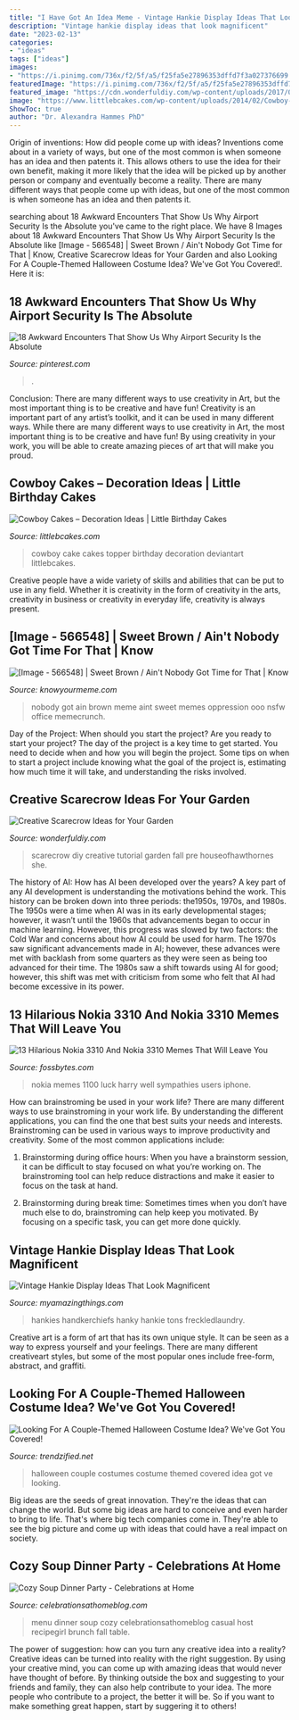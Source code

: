 ```yaml
---
title: "I Have Got An Idea Meme - Vintage Hankie Display Ideas That Look Magnificent"
description: "Vintage hankie display ideas that look magnificent"
date: "2023-02-13"
categories:
- "ideas"
tags: ["ideas"]
images:
- "https://i.pinimg.com/736x/f2/5f/a5/f25fa5e27896353dffd7f3a027376699.jpg"
featuredImage: "https://i.pinimg.com/736x/f2/5f/a5/f25fa5e27896353dffd7f3a027376699.jpg"
featured_image: "https://cdn.wonderfuldiy.com/wp-content/uploads/2017/06/Big-scarecrow-from-a-pre-made-little-scarecrow.jpg"
image: "https://www.littlebcakes.com/wp-content/uploads/2014/02/Cowboy-Cake-Ideas-768x1024.jpg"
ShowToc: true
author: "Dr. Alexandra Hammes PhD"
---
```



Origin of inventions: How did people come up with ideas?
Inventions come about in a variety of ways, but one of the most common is when someone has an idea and then patents it. This allows others to use the idea for their own benefit, making it more likely that the idea will be picked up by another person or company and eventually become a reality. There are many different ways that people come up with ideas, but one of the most common is when someone has an idea and then patents it.

	

		
searching about 18 Awkward Encounters That Show Us Why Airport Security Is the Absolute you've came to the right place. We have 8 Images about 18 Awkward Encounters That Show Us Why Airport Security Is the Absolute like [Image - 566548] | Sweet Brown / Ain&#039;t Nobody Got Time for That | Know, Creative Scarecrow Ideas for Your Garden and also Looking For A Couple-Themed Halloween Costume Idea? We&#039;ve Got You Covered!. Here it is:
		
    
## 18 Awkward Encounters That Show Us Why Airport Security Is The Absolute

<img loading=lazy src="https://i.pinimg.com/736x/f2/5f/a5/f25fa5e27896353dffd7f3a027376699.jpg" onerror="this.onerror=null;this.src='https://tse3.mm.bing.net/th?id=OIP.vhivGce0PZNdENIgq9hsIAHaLE&amp;pid=15.1';" alt="18 Awkward Encounters That Show Us Why Airport Security Is the Absolute">

_Source: pinterest.com_

>. 

	

Conclusion: There are many different ways to use creativity in Art, but the most important thing is to be creative and have fun!
Creativity is an important part of any artist’s toolkit, and it can be used in many different ways. While there are many different ways to use creativity in Art, the most important thing is to be creative and have fun! By using creativity in your work, you will be able to create amazing pieces of art that will make you proud.

    
## Cowboy Cakes – Decoration Ideas | Little Birthday Cakes

<img loading=lazy src="https://www.littlebcakes.com/wp-content/uploads/2014/02/Cowboy-Cake-Ideas-768x1024.jpg" onerror="this.onerror=null;this.src='https://tse3.mm.bing.net/th?id=OIP.lSQPQ6HJeJCI4rJVfWUrigHaJ4&amp;pid=15.1';" alt="Cowboy Cakes – Decoration Ideas | Little Birthday Cakes">

_Source: littlebcakes.com_

>cowboy cake cakes topper birthday decoration deviantart littlebcakes. 

	

Creative people have a wide variety of skills and abilities that can be put to use in any field. Whether it is creativity in the form of creativity in the arts, creativity in business or creativity in everyday life, creativity is always present.

    
## [Image - 566548] | Sweet Brown / Ain&#039;t Nobody Got Time For That | Know

<img loading=lazy src="http://i2.kym-cdn.com/photos/images/facebook/000/566/548/052.jpg" onerror="this.onerror=null;this.src='https://tse2.mm.bing.net/th?id=OIP.ZD0XaXK1YzKv6n1mFiT4kQHaLH&amp;pid=15.1';" alt="[Image - 566548] | Sweet Brown / Ain&#039;t Nobody Got Time for That | Know">

_Source: knowyourmeme.com_

>nobody got ain brown meme aint sweet memes oppression ooo nsfw office memecrunch. 

	

Day of the Project: When should you start the project?
Are you ready to start your project? The day of the project is a key time to get started. You need to decide when and how you will begin the project. Some tips on when to start a project include knowing what the goal of the project is, estimating how much time it will take, and understanding the risks involved.

    
## Creative Scarecrow Ideas For Your Garden

<img loading=lazy src="https://cdn.wonderfuldiy.com/wp-content/uploads/2017/06/Big-scarecrow-from-a-pre-made-little-scarecrow.jpg" onerror="this.onerror=null;this.src='https://tse3.mm.bing.net/th?id=OIP.tGHtNSzxlIBF2T-C4ImGNwHaLH&amp;pid=15.1';" alt="Creative Scarecrow Ideas for Your Garden">

_Source: wonderfuldiy.com_

>scarecrow diy creative tutorial garden fall pre houseofhawthornes she. 

	

The history of AI: How has AI been developed over the years?
A key part of any AI development is understanding the motivations behind the work. This history can be broken down into three periods: the1950s, 1970s, and 1980s. The 1950s were a time when AI was in its early developmental stages; however, it wasn’t until the 1960s that advancements began to occur in machine learning. However, this progress was slowed by two factors: the Cold War and concerns about how AI could be used for harm. The 1970s saw significant advancements made in AI; however, these advances were met with backlash from some quarters as they were seen as being too advanced for their time. The 1980s saw a shift towards using AI for good; however, this shift was met with criticism from some who felt that AI had become excessive in its power.

    
## 13 Hilarious Nokia 3310 And Nokia 3310 Memes That Will Leave You

<img loading=lazy src="http://fossbytes.com/wp-content/uploads/2015/12/Meme9GoodLuckHarry.jpg" onerror="this.onerror=null;this.src='https://tse1.mm.bing.net/th?id=OIP.HR-3j87ly_Yd-SAFbA6HkAHaN_&amp;pid=15.1';" alt="13 Hilarious Nokia 3310 And Nokia 3310 Memes That Will Leave You">

_Source: fossbytes.com_

>nokia memes 1100 luck harry well sympathies users iphone. 

	

How can brainstroming be used in your work life?
There are many different ways to use brainstroming in your work life. By understanding the different applications, you can find the one that best suits your needs and interests. Brainstroming can be used in various ways to improve productivity and creativity. Some of the most common applications include:
1) Brainstorming during office hours: When you have a brainstorm session, it can be difficult to stay focused on what you’re working on. The brainstroming tool can help reduce distractions and make it easier to focus on the task at hand.

2) Brainstorming during break time: Sometimes times when you don’t have much else to do, brainstroming can help keep you motivated. By focusing on a specific task, you can get more done quickly.

    
## Vintage Hankie Display Ideas That Look Magnificent

<img loading=lazy src="https://myamazingthings.com/wp-content/uploads/2018/02/hanky-display-ideas-3-.jpg" onerror="this.onerror=null;this.src='https://tse3.mm.bing.net/th?id=OIP.fVKnUgpUEoLMrPAfJCwzsgHaKP&amp;pid=15.1';" alt="Vintage Hankie Display Ideas That Look Magnificent">

_Source: myamazingthings.com_

>hankies handkerchiefs hanky hankie tons freckledlaundry. 

	

Creative art is a form of art that has its own unique style. It can be seen as a way to express yourself and your feelings. There are many different creativeart styles, but some of the most popular ones include free-form, abstract, and graffiti.

    
## Looking For A Couple-Themed Halloween Costume Idea? We&#039;ve Got You Covered!

<img loading=lazy src="http://www.trendzified.net/wp-content/uploads/2014/10/fcd4fe1ae2f528f31c1d8f1d9950f242_650x.jpg" onerror="this.onerror=null;this.src='https://tse2.mm.bing.net/th?id=OIP.bNpcvaxUO06E3fQxC8ViWgHaLH&amp;pid=15.1';" alt="Looking For A Couple-Themed Halloween Costume Idea? We&#039;ve Got You Covered!">

_Source: trendzified.net_

>halloween couple costumes costume themed covered idea got ve looking. 

	

Big ideas are the seeds of great innovation. They're the ideas that can change the world. But some big ideas are hard to conceive and even harder to bring to life. That's where big tech companies come in. They're able to see the big picture and come up with ideas that could have a real impact on society.

    
## Cozy Soup Dinner Party - Celebrations At Home

<img loading=lazy src="http://celebrationsathomeblog.com/wp-content/uploads/2017/01/cozy-soup-dinner-party-menu-1.jpg" onerror="this.onerror=null;this.src='https://tse4.mm.bing.net/th?id=OIP.NfOH1f7ALQwzIfwknbQ-JQHaLH&amp;pid=15.1';" alt="Cozy Soup Dinner Party - Celebrations at Home">

_Source: celebrationsathomeblog.com_

>menu dinner soup cozy celebrationsathomeblog casual host recipegirl brunch fall table. 

	

The power of suggestion: how can you turn any creative idea into a reality?
Creative ideas can be turned into reality with the right suggestion. By using your creative mind, you can come up with amazing ideas that would never have thought of before. By thinking outside the box and suggesting to your friends and family, they can also help contribute to your idea. The more people who contribute to a project, the better it will be. So if you want to make something great happen, start by suggering it to others!

